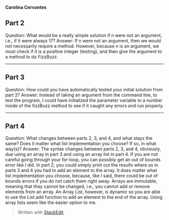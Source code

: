 **Carolina Cervantes**
## Part 2 ##
Question: What would be a really simple solution if n were not an argument, i.e., if it were always 17?
Answer: If n were not an argument, then we would not necessarily require a method. However, because n is an argument, we must check if it is a positive integer (testing), and then give the argument to a method to do FizzBuzz.


----------
## Part 3 ##
Question: How could you have automatically tested your initial solution from part 2?
Answer: Instead of taking an argument from the command line, to test the program, I could have initialized the parameter variable to a number inside of the fizzBuzz method to see if it caught any errors and run properly.


----------
## Part 4 ##
Question: What changes between parts 2, 3, and 4, and what stays the same? Does it matter what list implementation you choose? If so, in what way(s)?
Answer: The syntax changes between parts 2, 3, and 4, obviously, due using an array in part 3 and using an array list in part 4. If you are not careful going through your for-loop, you can possibly get an out of bounds error like I did. In part 2, you could simply print out the results where as in parts 3 and 4 you had to add an element to the array. It does matter what list implementation you choose, because, like I said, there could be out of bounds errors if you do not catch them right away. Arrays are immutable, meaning that they cannot be changed, i.e., you cannot add or remove elements from an array. An Array List, however, is dynamic so you are able to use the List.add function to add an element to the end of the array. Using array lists seem like the easier option to me.
> Written with [StackEdit](https://stackedit.io/).